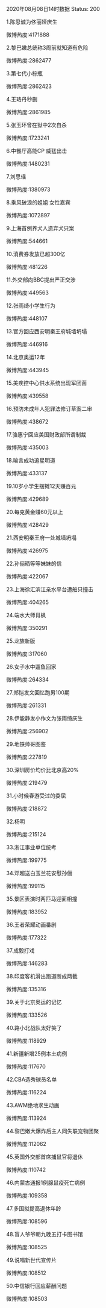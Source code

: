 2020年08月08日14时数据
Status: 200

1.陈思诚为佟丽娅庆生

微博热度:4171888

2.黎巴嫩总统称3周前就知道有危险

微博热度:2862477

3.第七代小棕瓶

微博热度:2862423

4.王珞丹秒删

微博热度:2861985

5.张玉环曾在狱中2次自杀

微博热度:1723241

6.中餐厅高能CP 威猛出击

微博热度:1480231

7.刘思瑶

微博热度:1380973

8.乘风破浪的姐姐 女性嘉宾

微博热度:1072897

9.上海首例养犬人遗弃犬只案

微博热度:544661

10.消费券发放已超300亿

微博热度:481226

11.外交部向BBC提出严正交涉

微博热度:449563

12.张雨绮小学生行为

微博热度:448107

13.官方回应西安明秦王府城墙坍塌

微博热度:446916

14.北京奥运12年

微博热度:443945

15.美疾控中心供水系统出现军团菌

微博热度:439558

16.预防未成年人犯罪法修订草案二审

微博热度:438672

17.骆惠宁回应美国财政部所谓制裁

微博热度:435003

18.喻言成功追星明道

微博热度:433137

19.10岁小学生摆摊12天赚百元

微博热度:429689

20.每克黄金赚60元以上

微博热度:428429

21.西安明秦王府一处城墙坍塌

微博热度:426975

22.孙俪晒等等妹妹的信

微博热度:422067

23.上海徐汇滨江亲水平台遭船只撞击

微博热度:404265

24.端水大师肖枫

微博热度:350291

25.龙族新版

微博热度:317060

26.女子水中遛鱼回家

微博热度:264334

27.郑恺发文回忆跑男100期

微博热度:261331

28.伊能静发小作文为张雨绮庆生

微博热度:256902

29.地铁帅哥图鉴

微博热度:227819

30.深圳房价均价比北京高20%

微博热度:219479

31.小时候春游受过的委屈

微博热度:218872

32.杨明

微博热度:215124

33.浙江事业单位统考

微博热度:199775

34.邓超送白玉兰花安慰孙俪

微博热度:199115

35.景区表演时两匹马迎面相撞

微博热度:183952

36.王者荣耀动画番剧

微博热度:177322

37.成毅打戏

微博热度:146283

38.印度客机滑出跑道断成两截

微博热度:135316

39.关于北京奥运的记忆

微博热度:133526

40.路小北战队太好笑了

微博热度:118929

41.新疆新增25例本土病例

微博热度:117670

42.CBA选秀球员名单

微博热度:116224

43.AWM绝地求生动画

微博热度:113924

44.黎巴嫩大爆炸后主人同失联宠物团聚

微博热度:112062

45.英国外交部首席捕鼠官将退休

微博热度:110742

46.内蒙古通报1例腺鼠疫死亡病例

微博热度:109358

47.多国拟提高退休年龄

微博热度:108596

48.盲人爷爷朝九晚五打卡图书馆

微博热度:108525

49.说唱新世代宣传片

微博热度:108512

50.中信银行回应薪酬问题

微博热度:108503

